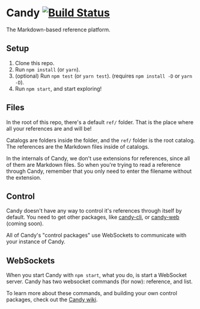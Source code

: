 # Candy [![Build Status](https://travis-ci.org/candyref/candy.svg?branch=master)](https://travis-ci.org/candyref/candy)
The Markdown-based reference platform.

## Setup

 1. Clone this repo.
 2. Run `npm install` (or `yarn`).
 3. (optional) Run `npm test` (or `yarn test`). (requires `npm install -D` or `yarn -D`).
 4. Run `npm start`, and start exploring!

## Files

In the root of this repo, there's a default `ref/` folder. That is the place where all your references are and will be!

Catalogs are folders inside the folder, and the `ref/` folder is the root catalog. The references are the Markdown files inside of catalogs.

In the internals of Candy, we don't use extensions for references, since all of them are Markdown files. So when you're trying to read a reference through Candy, remember that you only need to enter the filename without the extension.

## Control

Candy doesn't have any way to control it's references through itself by default. You need to get other packages, like [candy-cli](https://github.com/candyref/candy-cli), or [candy-web](#) (coming soon).

All of Candy's "control packages" use WebSockets to communicate with your instance of Candy.

## WebSockets

When you start Candy with `npm start`, what you do, is start a WebSocket server. Candy has two websocket commands (for now): reference, and list.

To learn more about these commands, and building your own control packages, check out the [Candy wiki](https://github.com/candyref/candy/wiki).